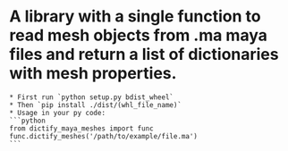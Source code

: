 # A library with a single function to read mesh objects from .ma maya files and return a list of dictionaries with mesh properties.
    * First run `python setup.py bdist_wheel`
    * Then `pip install ./dist/(whl_file_name)`
    * Usage in your py code:
    ```python
    from dictify_maya_meshes import func
    func.dictify_meshes('/path/to/example/file.ma')
    ```